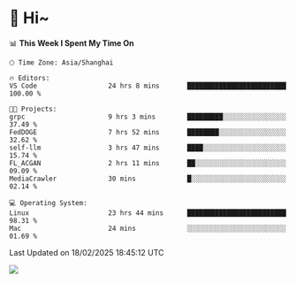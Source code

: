 # 👋 Hi~

<!--START_SECTION:waka-->
📊 **This Week I Spent My Time On** 

```text
🕑︎ Time Zone: Asia/Shanghai

🔥 Editors: 
VS Code                  24 hrs 8 mins       █████████████████████████   100.00 % 

🐱‍💻 Projects: 
grpc                     9 hrs 3 mins        █████████░░░░░░░░░░░░░░░░   37.49 % 
FedDOGE                  7 hrs 52 mins       ████████░░░░░░░░░░░░░░░░░   32.62 % 
self-llm                 3 hrs 47 mins       ████░░░░░░░░░░░░░░░░░░░░░   15.74 % 
FL_ACGAN                 2 hrs 11 mins       ██░░░░░░░░░░░░░░░░░░░░░░░   09.09 % 
MediaCrawler             30 mins             █░░░░░░░░░░░░░░░░░░░░░░░░   02.14 % 

💻 Operating System: 
Linux                    23 hrs 44 mins      █████████████████████████   98.31 % 
Mac                      24 mins             ░░░░░░░░░░░░░░░░░░░░░░░░░   01.69 % 
```


 Last Updated on 18/02/2025 18:45:12 UTC
<!--END_SECTION:waka-->

![](https://komarev.com/ghpvc/?username=lvdongyi&label=Profile%20views&color=0e75b6&style=flat)

<!---
lvdongyi/lvdongyi is a ✨ special ✨ repository because its `README.md` (this file) appears on your GitHub profile.
You can click the Preview link to take a look at your changes.
--->
